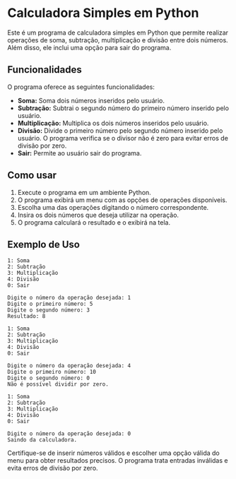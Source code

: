 # Calculadora Simples em Python

Este é um programa de calculadora simples em Python que permite realizar operações de soma, subtração, multiplicação e divisão entre dois números. Além disso, ele inclui uma opção para sair do programa.

## Funcionalidades

O programa oferece as seguintes funcionalidades:

- **Soma:** Soma dois números inseridos pelo usuário.
- **Subtração:** Subtrai o segundo número do primeiro número inserido pelo usuário.
- **Multiplicação:** Multiplica os dois números inseridos pelo usuário.
- **Divisão:** Divide o primeiro número pelo segundo número inserido pelo usuário. O programa verifica se o divisor não é zero para evitar erros de divisão por zero.
- **Sair:** Permite ao usuário sair do programa.

## Como usar

1. Execute o programa em um ambiente Python.
2. O programa exibirá um menu com as opções de operações disponíveis.
3. Escolha uma das operações digitando o número correspondente.
4. Insira os dois números que deseja utilizar na operação.
5. O programa calculará o resultado e o exibirá na tela.

## Exemplo de Uso

```
1: Soma
2: Subtração
3: Multiplicação
4: Divisão
0: Sair

Digite o número da operação desejada: 1
Digite o primeiro número: 5
Digite o segundo número: 3
Resultado: 8

1: Soma
2: Subtração
3: Multiplicação
4: Divisão
0: Sair

Digite o número da operação desejada: 4
Digite o primeiro número: 10
Digite o segundo número: 0
Não é possível dividir por zero.

1: Soma
2: Subtração
3: Multiplicação
4: Divisão
0: Sair

Digite o número da operação desejada: 0
Saindo da calculadora.
```

Certifique-se de inserir números válidos e escolher uma opção válida do menu para obter resultados precisos. O programa trata entradas inválidas e evita erros de divisão por zero.